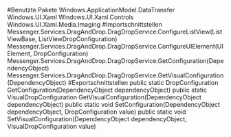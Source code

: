 #Benutzte Pakete
Windows.ApplicationModel.DataTransfer
Windows.UI.Xaml
Windows.UI.Xaml.Controls
Windows.UI.Xaml.Media.Imaging
#Importschnittstellen
Messenger.Services.DragAndDrop.DragDropService.ConfigureListView(ListViewBase, ListViewDropConfiguration)
Messenger.Services.DragAndDrop.DragDropService.ConfigureUIElement(UIElement, DropConfiguration)
Messenger.Services.DragAndDrop.DragDropService.GetConfiguration(DependencyObject)
Messenger.Services.DragAndDrop.DragDropService.GetVisualConfiguration(DependencyObject)
#Exportschnittstellen
public static DropConfiguration GetConfiguration(DependencyObject dependencyObject)
public static VisualDropConfiguration GetVisualConfiguration(DependencyObject dependencyObject)
public static void SetConfiguration(DependencyObject dependencyObject, DropConfiguration value)
public static void SetVisualConfiguration(DependencyObject dependencyObject, VisualDropConfiguration value)
